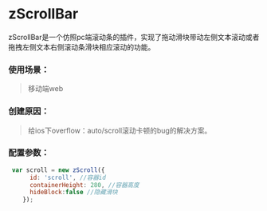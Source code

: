 # zScrollBar
zScrollBar是一个仿照pc端滚动条的插件，实现了拖动滑块带动左侧文本滚动或者拖拽左侧文本右侧滚动条滑块相应滚动的功能。
### 使用场景：
>移动端web
### 创建原因：
>给ios下overflow：auto/scroll滚动卡顿的bug的解决方案。
### 配置参数：
```javascript
 var scroll = new zScroll({
      id: 'scroll', //容器id
      containerHeight: 280, //容器高度
      hideBlock:false //隐藏滑块
    });
```
